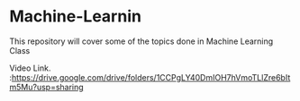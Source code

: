 # Machine-Learnin
This repository will cover some of the topics done in Machine Learning Class


Video Link. :https://drive.google.com/drive/folders/1CCPgLY40DmIOH7hVmoTLlZre6bItm5Mu?usp=sharing
